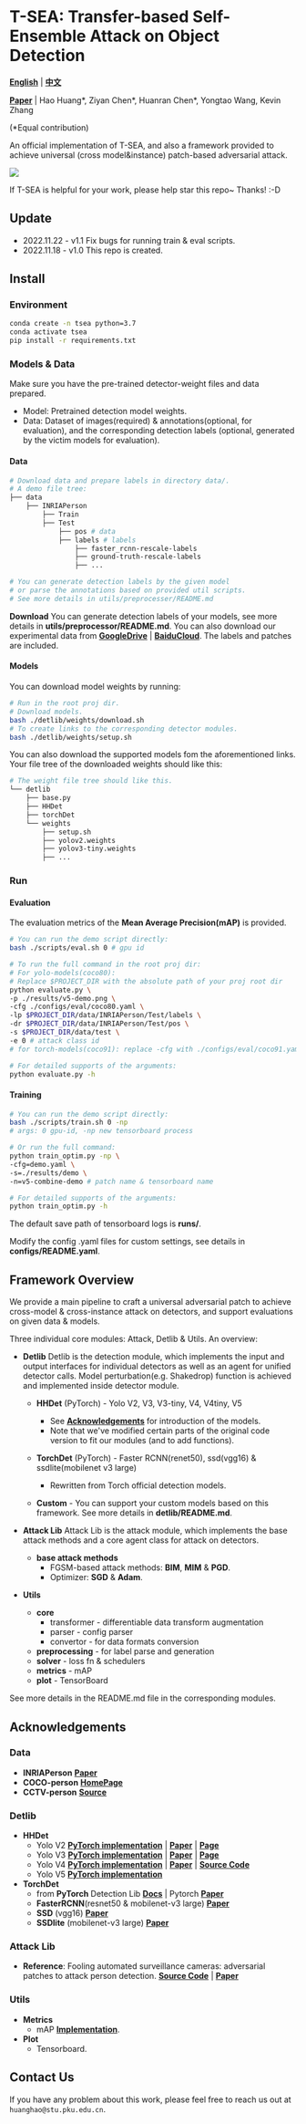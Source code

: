 # T-SEA: Transfer-based Self-Ensemble Attack on Object Detection

[**English**](https://github.com/VDIGPKU/T-SEA/blob/main/README.md)
| [**中文**](https://github.com/VDIGPKU/T-SEA/blob/main/README-cn.md)


[**Paper**](https://arxiv.org/abs/2211.09773)
| Hao Huang*, Ziyan Chen*, Huanran Chen*, Yongtao Wang, Kevin Zhang

(*Equal contribution)

An official implementation of T-SEA, and also a framework provided to achieve universal (cross model&instance) patch-based adversarial attack.


![](./figures/pipeline.png)

If T-SEA is helpful for your work, please help star this repo~ Thanks! :-D

## Update
* 2022.11.22 - v1.1 Fix bugs for running train & eval scripts.
* 2022.11.18 - v1.0 This repo is created.


## Install
### Environment
```bash
conda create -n tsea python=3.7
conda activate tsea
pip install -r requirements.txt
```

### Models & Data
Make sure you have the pre-trained detector-weight files and data prepared.
* Model: Pretrained detection model weights.
* Data: Dataset of images(required) & annotations(optional, for evaluation), 
         and the corresponding detection labels (optional, generated by the victim models for evaluation).

#### Data
```bash
# Download data and prepare labels in directory data/.
# A demo file tree:
├── data
    ├── INRIAPerson
        ├── Train
        ├── Test
            ├── pos # data
            ├── labels # labels
                ├── faster_rcnn-rescale-labels
                ├── ground-truth-rescale-labels
                ├── ...

# You can generate detection labels by the given model 
# or parse the annotations based on provided util scripts.
# See more details in utils/preprocesser/README.md
```

**Download**
You can generate detection labels of your models, 
see more details in **utils/preprocessor/README.md**. 
You can also download our experimental data from [**GoogleDrive**](https://drive.google.com/drive/folders/1GzdvnLgKGiPDfitc8bIa-a76e_2Mz_Fl?usp=share_link)
| [**BaiduCloud**](https://pan.baidu.com/s/1WnjbEhYnipmGfC-TrhW-OQ?pwd=85d3). The labels and patches are included.

#### Models
You can download model weights by running:
```bash
# Run in the root proj dir.
# Download models.
bash ./detlib/weights/download.sh
# To create links to the corresponding detector modules.
bash ./detlib/weights/setup.sh
```
You can also download the supported models fom the aforementioned links.
Your file tree of the downloaded weights should like this:
```bash
# The weight file tree should like this.
└── detlib
    ├── base.py
    ├── HHDet
    ├── torchDet
    └── weights
        ├── setup.sh
        ├── yolov2.weights
        ├── yolov3-tiny.weights
        ├── ...
```

### Run
#### Evaluation
The evaluation metrics of the **Mean Average Precision(mAP)** is provided.

```bash
# You can run the demo script directly:
bash ./scripts/eval.sh 0 # gpu id
```

```bash
# To run the full command in the root proj dir:
# For yolo-models(coco80):
# Replace $PROJECT_DIR with the absolute path of your proj root dir
python evaluate.py \
-p ./results/v5-demo.png \
-cfg ./configs/eval/coco80.yaml \
-lp $PROJECT_DIR/data/INRIAPerson/Test/labels \
-dr $PROJECT_DIR/data/INRIAPerson/Test/pos \
-s $PROJECT_DIR/data/test \
-e 0 # attack class id
# for torch-models(coco91): replace -cfg with ./configs/eval/coco91.yaml

# For detailed supports of the arguments:
python evaluate.py -h
```
#### Training
```bash
# You can run the demo script directly:
bash ./scripts/train.sh 0 -np
# args: 0 gpu-id, -np new tensorboard process
```

```bash
# Or run the full command:
python train_optim.py -np \
-cfg=demo.yaml \
-s=./results/demo \
-n=v5-combine-demo # patch name & tensorboard name

# For detailed supports of the arguments:
python train_optim.py -h
```
The default save path of tensorboard logs is **runs/**.

Modify the config .yaml files for custom settings, see details in **configs/README.yaml**.


## Framework Overview
We provide a main pipeline to craft a universal adversarial patch to achieve cross-model & cross-instance attack on detectors, 
and support evaluations on given data & models.

Three individual core modules: Attack, Detlib & Utils. An overview: 
* **Detlib**
Detlib is the detection module, which implements the input and output interfaces for individual detectors as well as an agent for unified detector calls.
Model perturbation(e.g. Shakedrop) function is achieved and implemented inside detector module.
  * **HHDet** (PyTorch) - Yolo V2, V3, V3-tiny, V4, V4tiny, V5
    * See [**Acknowledgements**](#Acknowledgements) for introduction of the models.
    * Note that we've modified certain parts of the original code version to fit our modules (and to add functions).
  * **TorchDet** (PyTorch) - Faster RCNN(renet50), ssd(vgg16) & ssdlite(mobilenet v3 large)
    * Rewritten from Torch official detection models.

  * **Custom** - You can support your custom models based on this framework. See more details in **detlib/README.md**.


* **Attack Lib**
Attack Lib is the attack module, which implements the base attack methods and a core agent class for attack on detectors.
  * **base attack methods**
      * FGSM-based attack methods: **BIM**, **MIM** & **PGD**.
      * Optimizer: **SGD** & **Adam**.

* **Utils**
  * **core**
    * transformer - differentiable data transform augmentation
    * parser - config parser
    * convertor - for data formats conversion
  * **preprocessing** - for label parse and generation
  * **solver** - loss fn & schedulers
  * **metrics** - mAP 
  * **plot** - TensorBoard

See more details in the README.md file in the corresponding modules.


## Acknowledgements

### Data
* **INRIAPerson** [**Paper**](https://hal.inria.fr/docs/00/54/85/12/PDF/hog_cvpr2005.pdf)
* **COCO-person** [**HomePage**](https://cocodataset.org/#home)
* **CCTV-person** [**Source**](https://www.kaggle.com/datasets/constantinwerner/human-detection-dataset)

### Detlib
* **HHDet**
  * Yolo V2
      [**PyTorch implementation**](https://github.com/ayooshkathuria/pytorch-yolo2)
    | [**Paper**](https://arxiv.org/abs/1506.02640)
    | [**Page**](https://pjreddie.com/darknet/yolo/)
  * Yolo V3
      [**PyTorch implementation**](https://github.com/eriklindernoren/PyTorch-YOLOv3)
    | [**Paper**](https://arxiv.org/abs/1804.02767v1)
    | [**Page**](https://pjreddie.com/darknet/yolo/)
  * Yolo V4
      [**PyTorch implementation**](https://github.com/Tianxiaomo/pytorch-YOLOv4)
    | [**Paper**](https://arxiv.org/abs/2004.10934)
    | [**Source Code**](https://github.com/AlexeyAB/darknet)
  * Yolo V5 [**PyTorch implementation**](https://github.com/ultralytics/yolov5)
* **TorchDet**
  * from **PyTorch** Detection Lib [**Docs**](https://pytorch.org/vision/0.10/models.html) | Pytorch [**Paper**](https://arxiv.org/abs/1912.01703)
  * **FasterRCNN**(resnet50 & mobilenet-v3 large) 
      [**Paper**](https://arxiv.org/abs/1506.01497)
  * **SSD** (vgg16)
      [**Paper**](https://arxiv.org/abs/1512.02325)
  * **SSDlite** (mobilenet-v3 large)
      [**Paper**](https://arxiv.org/abs/1905.02244)
  
### Attack Lib
* **Reference**: Fooling automated surveillance cameras: adversarial patches to attack person detection.
[**Source Code**](https://gitlab.com/EAVISE/adversarial-yolo)
| [**Paper**](http://openaccess.thecvf.com/content_CVPRW_2019/papers/CV-COPS/Thys_Fooling_Automated_Surveillance_Cameras_Adversarial_Patches_to_Attack_Person_Detection_CVPRW_2019_paper.pdf)

### Utils
* **Metrics**
  * mAP [**Implementation**](https://github.com/Cartucho/mAP).
* **Plot**
  * Tensorboard.

## Contact Us
If you have any problem about this work, please feel free to reach us out at `huanghao@stu.pku.edu.cn`.